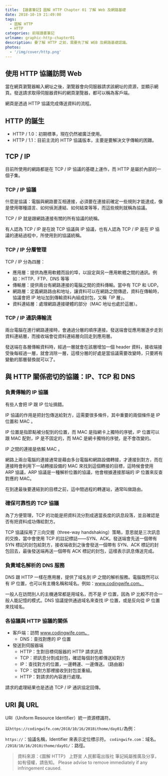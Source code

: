 ```yaml
---
title: 【讀書筆記】圖解 HTTP Chapter 01 了解 Web 及網路基礎
date: 2018-10-19 21:49:00
tags:
  - 圖解 HTTP
  - HTTP
categories: 前端讀書筆記
urlname: graphic-http-chapter01
description: 要了解 HTTP 之前，需要先了解 WEB 及網路基礎認識。
photos:
  - '/img/cover/http.png'
---
```


<!--more-->

## 使用 HTTP 協議訪問 Web

當在網頁瀏覽器輸入網址之後，瀏覽器會向伺服器請求該網址的資源，並顯示網頁。發送請求取得伺服器資料的網頁瀏覽器，都可以稱為客戶端。

網頁是透過 HTTP 協議完成傳送資料的流程。

## HTTP 的誕生

- HTTP / 1.0：初期標準，現在仍然被廣泛使用。
- HTTP / 1.1：目前主流的 HTTP 協議版本，主要是要解決文字傳輸的困難。

## TCP / IP

目前所使用的網路都是在 TCP / IP 協議的基礎上運作，而 HTTP 是屬於內部的一個子集。

### TCP / IP 協議

什麼是協議：電腦與網路要互相連接，必須要在連接前確定一些規則才能達成，像是使用哪種語言、如何偵測連結、如何結束等等，而這些規則就稱為協議。

TCP / IP 就是跟網路連接有關的所有協議的統稱。

有人認為 TCP / IP 是在說 TCP 協議與 IP 協議，也有人認為 TCP / IP 是在 IP 協議的連結過程中，所使用到的協議統稱。

### TCP / IP 分層管理

TCP / IP 分為四層：

- 應用層：提供為應用軟體而設的埠，以設定與另一應用軟體之間的通訊。例如：HTTP、FTP、DNS 等等
- 傳輸層：提供兩台有網路連接的電腦之間的資料傳輸。當中有 TCP 和 UDP。
- 網路層：定義網路路由和地址，讓資料可以在網路之間傳遞，資料在傳輸時，協議會把 IP 地址加到傳輸資料內組成封包，又稱「IP 層」。
- 資料連結層：處理網路連接硬體的部分（MAC 地址也處於這層）。

### TCP / IP 通訊傳輸流

兩台電腦在進行網路連接時，會通過分層的順序連接。發送端會從應用層逐步走到資料連結層，而接收端會從資料連結層向回走到應用層。

發送端在各層傳輸資料時，經過一層就會在該層增加一個 header 資料，接收端接受後每經過一層，就會消除一層，這樣分層的好處是當協議需要改變時，只要將有變動的那層替換就可以了。

## 與 HTTP 關係密切的協議：IP、TCP 和 DNS

### 負責傳輸的 IP 協議

有些人會把 IP 跟 IP 位址搞錯。

IP 協議的作用是把封包傳送給對方，這需要很多條件，其中重要的兩個條件是 IP 位置和 MAC 。

IP 位置是指節點被分配到的位置，而 MAC 是指網卡上獨特的序號，IP 位置可以跟 MAC 配對，IP 是不固定的，而 MAC 是網卡獨特的序號，是不會改變的。

IP 之間的連接是依賴 MAC 。

網路上兩台電腦的連接通常是藉由多台電腦和網路設備轉接，才連接到對方，而在連接時會利用下一站轉接設備的 MAC 來找到這個轉接的目標，這時候會使用 ARP 協議，ARP 協議是一種解析位置的協議，他會根據連接那端的 IP 位置來反查對應的 MAC。

在到達最後要連結到的目標之前，這中間過程的轉運站，通常叫做路由。

### 確保可靠性的 TCP 協議

為了方便管理，TCP 的功能是把資料流分割成適當長度的訊息段落，並且確認是否有把資料成功傳給對方。

TCP 協議採用了三向交握（three-way handshaking）策略，意思就是三次訊息的交換，當中會使用 TCP 的註記標誌——SYN、ACK。發送端會先送一個帶有 SYN 標記的封包給對方，接收端收到之後會發送一個帶有 SYN、ACK 標記的封包回去，最後發送端再送一個帶有 ACK 標記的封包，這樣表示訊息傳送完成。

### 負責域名解析的 DNS 服務

DNS 跟 HTTP 一樣在應用層，提供了域名到 IP 之間的解析服務。電腦既然可以有 IP 位置，也可以有主機名稱和域名。例如：www.codingwife.com。

一般人在訪問別人的主機通常都是用域名，而不是 IP 位置，因為 IP 比較不符合一般人能記憶的模式。DNS 協議提供通過域名來查找 IP 位置，或是反向從 IP 位置來找域名。

### 各協議與 HTTP 協議的關係

- 客戶端：訪問 www.codingwife.com。
  - DNS：查找對應的 IP 位置
- 發送到伺服器端
  - HTTP：生對目標伺服器的 HTTP 請求訊息
  - TCP：把訊息分割成封包，確認每個封包都傳送給對方
  - IP：查找對方的位置，一邊轉運、一邊傳送。（路由器）
  - TCP：從對方那裡接收到封包並重組。
  - HTTP：對請求的內容進行處理。

請求的處理結果也是透過 TCP / IP 通訊協定回傳。

## URI 與 URL

URI（Uniform Resource Identifier）統一資源標識符。

以`https://codingwife.com/2018/10/16/2018ithome/day01/`為例：

`https://`：協議名稱，Identifier 來表示定位標示符。
`codingwife.com`：域名。
`/2018/10/16/2018ithome/day01/`：路徑。

> 資料來源：《圖解 HTTP》 上野宣 人民郵電出版社
> 筆記純屬推廣及分享，如有侵權，請告知。
> Please advise to remove immediately if any infringement caused.
